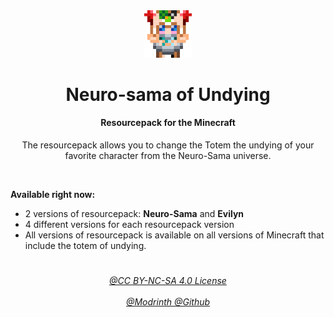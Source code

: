 <div name=top align=center>
<img src="https://raw.githubusercontent.com/ami-amai/neurosama-of-undying/refs/heads/main/page/neuro-orig.png" width=15%>
<h1> Neuro-sama of Undying </h1>
<h4> Resourcepack for the Minecraft </h4>
</div>

<div name=middle>
<p align=center>
The resourcepack allows you to change the Totem the undying of your favorite character from the Neuro-Sama universe.
</p>
<br>
<p>
<b> Available right now: </b>
</p>

<ul>
<li>
2 versions of resourcepack: <b>Neuro-Sama</b> and <b>Evilyn</b>
</li>

<li>
4 different versions for each resourcepack version
</li>

<li>
All versions of resourcepack is available on all versions of Minecraft that include the totem of undying.
</li>
</ul>

</div>

<h1></h1>

<div name=bottom align=center>
<h6>
	<a href="https://creativecommons.org/licenses/by-nc-sa/4.0"> @CC BY-NC-SA 4.0 License </a>
    <br> <br>
    <a href="https://modrinth.com/resourcepack/neurosama-of-undying"> @Modrinth </a>
    <a href="https://github.com/ami-amai/neurosama-of-undying"> @Github </a>
</h6>
</div>
